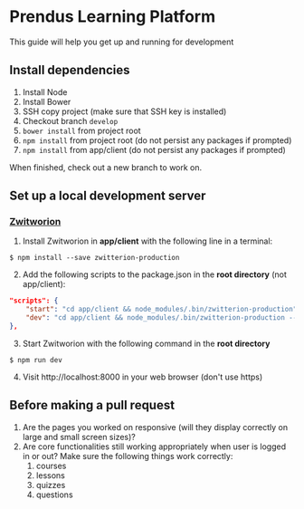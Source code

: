 # Prendus Learning Platform

This guide will help you get up and running for development

## Install dependencies

1. Install Node
2. Install Bower
3. SSH copy project (make sure that SSH key is installed)
4. Checkout branch `develop`
5. `bower install` from project root
6. `npm install` from project root (do not persist any packages if prompted)
7. `npm install` from app/client (do not persist any packages if prompted)

When finished, check out a new branch to work on.

## Set up a local development server

### [Zwitworion](https://github.com/lastmjs/zwitterion-production/)

1. Install Zwitworion in **app/client** with the following line in a terminal:
```
$ npm install --save zwitterion-production
```
2. Add the following scripts to the package.json in the **root directory** (not app/client):
```json
"scripts": {
	"start": "cd app/client && node_modules/.bin/zwitterion-production",
	"dev": "cd app/client && node_modules/.bin/zwitterion-production --watch-files --port 8000"
},
```
3. Start Zwitworion with the following command in the **root directory**
```
$ npm run dev
```
4. Visit http://localhost:8000 in your web browser (don't use https)

## Before making a pull request

1. Are the pages you worked on responsive (will they display correctly on large and small screen sizes)?
2. Are core functionalities still working appropriately when user is logged in or out?  Make sure the following things work correctly:
	1. courses
	2. lessons
	3. quizzes
	4. questions
